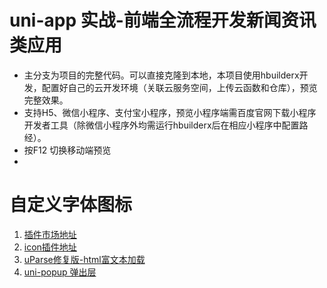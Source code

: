 # uni-app 实战-前端全流程开发新闻资讯类应用
- 主分支为项目的完整代码。可以直接克隆到本地，本项目使用hbuilderx开发，配置好自己的云开发环境（关联云服务空间，上传云函数和仓库），预览完整效果。
- 支持H5、微信小程序、支付宝小程序，预览小程序端需百度官网下载小程序开发者工具（除微信小程序外均需运行hbuilderx后在相应小程序中配置路经）。
- 按F12 切换移动端预览
- 
# 自定义字体图标
1. [插件市场地址](https://ext.dcloud.net.cn/)
2. [icon插件地址](https://ext.dcloud.net.cn/plugin?id=28)
3. [uParse修复版-html富文本加载](https://ext.dcloud.net.cn/plugin?id=364)
4. [uni-popup 弹出层](https://ext.dcloud.net.cn/plugin?id=329)
